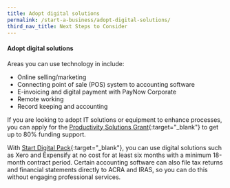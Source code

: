 ```yaml
---
title: Adopt digital solutions
permalink: /start-a-business/adopt-digital-solutions/
third_nav_title: Next Steps to Consider
---
```


#### Adopt digital solutions

Areas you can use technology in include:
- Online selling/marketing
- Connecting point of sale (POS) system to accounting software
- E-invoicing and digital payment with PayNow Corporate
- Remote working
- Record keeping and accounting

If you are looking to adopt IT solutions or equipment to enhance processes, you can apply for the [Productivity Solutions Grant](/productivity-solutions-grant/){:target="_blank"} to get up to 80% funding support.

With [Start Digital Pack](https://www.imda.gov.sg/programme-listing/smes-go-digital/start-digital-pack){:target="_blank"}, you can use digital solutions such as Xero and Expensify at no cost for at least six months with a minimum 18-month contract period. Certain accounting software can also file tax returns and financial statements directly to ACRA and IRAS, so you can do this without engaging professional services.